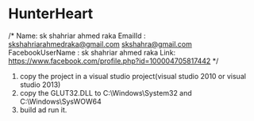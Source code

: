 # HunterHeart
/* Name: sk shahriar ahmed raka
  EmailId : skshahriarahmedraka@gmail.com
            skshahra@gmail.com
  FacebookUserName : sk shahriar ahmed raka
  Link: https://www.facebook.com/profile.php?id=100004705817442
  */
 1. copy the project in a visual studio project(visual studio 2010 or visual studio 2013)
 2. copy the GLUT32.DLL to C:\Windows\System32 and C:\Windows\SysWOW64
 3. build ad run it.
  
